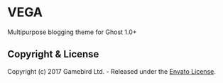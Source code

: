 # VEGA

Multipurpose blogging theme for Ghost 1.0+

## Copyright & License

Copyright (c) 2017 Gamebird Ltd. - Released under the [Envato License](LICENSE).

